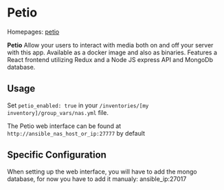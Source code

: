 # Petio
Homepages: [petio](https://github.com/petio-team/petio) 

**Petio** Allow your users to interact with media both on and off your server with this app. Available as a docker image and also as binaries. Features a React frontend utilizing Redux and a Node JS express API and MongoDb database.

## Usage

Set `petio_enabled: true` in your `/inventories/[my inventory]/group_vars/nas.yml` file.

The Petio web interface can be found at `http://ansible_nas_host_or_ip:27777` by default

## Specific Configuration

When setting up the web interface, you will have to add the mongo database, for now you have to add it manualy: ansible_ip:27017